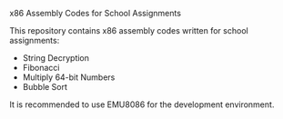 x86 Assembly Codes for School Assignments

This repository contains x86 assembly codes written for school assignments:

   * String Decryption
   * Fibonacci
   * Multiply 64-bit Numbers
   * Bubble Sort
    
    
It is recommended to use EMU8086 for the development environment.
